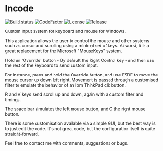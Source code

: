 # Incode
[![Build status](https://ci.appveyor.com/api/projects/status/github/cschladetsch/incode?svg=true)](https://ci.appveyor.com/project/cschladetsch/incode)
[![CodeFactor](https://www.codefactor.io/repository/github/cschladetsch/incode/badge)](https://www.codefactor.io/repository/github/cschladetsch/incode)
[![License](https://img.shields.io/github/license/cschladetsch/incode.svg?label=License&maxAge=86400)](./LICENSE)
[![Release](https://img.shields.io/github/release/cschladetsch/incode.svg?label=Release&maxAge=60)](https://github.com/cschladetsch/incode/releases/latest)

Custom input system for keyboard and mouse for Windows.

This application allows the user to control the mouse and other systems such as cursor and scrolling using a minimal set of keys. At worst, it is a great replacement for the Microsoft "MouseKeys" system.

Hold an 'Override' button - By default the Right Control key - and then use the rest of the keyboard to send custom input.

For instance, press and hold the Override button, and use ESDF to move the mouse cursor up down left right. Movement is passed through a customised filter to emulate the behavior of an Ibm ThinkPad clit button.  

R and V keys send scroll up and down, again with a custom filter and timings. 

The space bar simulates the left mouse button, and C the right mouse button.

There is some customisation available via a simple GUI, but the best way is to just edit the code. It's not great code, but the configuration itself is quite straight-forward.

Feel free to contact me with comments, suggestions or bugs.
